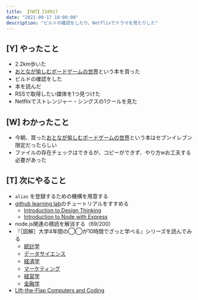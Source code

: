 ```yaml
---
title: 【YWT】210917
date: "2021-09-17 18:00:00"
description: "ビルドの確認をしたり、Netflixでドラマを見たりした"
---
```


## [Y] やったこと

- 2.2km歩いた
- [おとなが愉しむボードゲームの世界](https://twitter.com/camomile_cafe/status/1438657357194485760?s=20)という本を買った
- ビルドの確認をした
- 本を読んだ
- RSSで取得したい媒体を1つ見つけた
- Netflixでストレンジャー・シングスの1クールを見た

## [W] わかったこと

- 今朝、買った[おとなが愉しむボードゲームの世界](https://twitter.com/camomile_cafe/status/1438657357194485760?s=20)という本はセブンイレブン限定だったらしい
- ファイルの存在チェックはできるが、コピーができず、やり方wお工夫する必要があった

## [T] 次にやること

- `alias` を登録するための機構を用意する
- [github learning lab](https://lab.github.com/githubtraining)のチュートリアルをすすめる
  - [Introduction to Design Thinking](https://lab.github.com/githubtraining/introduction-to-design-thinking)
  - [Introduction to Node with Express](https://lab.github.com/everydeveloper/introduction-to-node-with-express)
- node.js関連の積読を解消する（69/200）
- 『［図解］大学4年間の◯◯が10時間でざっと学べる』シリーズを読んでみる
  - [統計学](https://www.amazon.co.jp/dp/B07PXB4NN9)
  - [データサイエンス](https://www.amazon.co.jp/dp/B07XNW3TQM)
  - [経済学](https://www.amazon.co.jp/dp/B01KNLFHH6)
  - [マーケティング](https://www.amazon.co.jp/dp/B07BNC2SV3)
  - [経営学](https://www.amazon.co.jp/dp/B071SKDF3L)
  - [金融学](https://www.amazon.co.jp/dp/B07BB6Z7FW)
- [Lift-the-Flap Computers and Coding](https://www.amazon.co.jp/dp/1409591514)

<!-- https://twitter.com/camomile_cafe/status/1438807195928317955?s=20 -->
